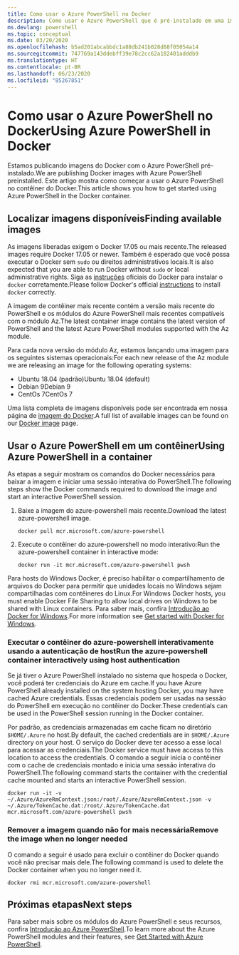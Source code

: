 ```yaml
---
title: Como usar o Azure PowerShell no Docker
description: Como usar o Azure PowerShell que é pré-instalado em uma imagem do Docker.
ms.devlang: powershell
ms.topic: conceptual
ms.date: 03/20/2020
ms.openlocfilehash: b5ad201abcabbdc1a88db241b028d88f05054a14
ms.sourcegitcommit: 747769a143ddebff39e78c2cc62a182401adddb9
ms.translationtype: HT
ms.contentlocale: pt-BR
ms.lasthandoff: 06/23/2020
ms.locfileid: "85267851"
---
```

# <a name="using-azure-powershell-in-docker"></a><span data-ttu-id="f2ebd-103">Como usar o Azure PowerShell no Docker</span><span class="sxs-lookup"><span data-stu-id="f2ebd-103">Using Azure PowerShell in Docker</span></span>

<span data-ttu-id="f2ebd-104">Estamos publicando imagens do Docker com o Azure PowerShell pré-instalado.</span><span class="sxs-lookup"><span data-stu-id="f2ebd-104">We are publishing Docker images with Azure PowerShell preinstalled.</span></span> <span data-ttu-id="f2ebd-105">Este artigo mostra como começar a usar o Azure PowerShell no contêiner do Docker.</span><span class="sxs-lookup"><span data-stu-id="f2ebd-105">This article shows you how to get started using Azure PowerShell in the Docker container.</span></span>

## <a name="finding-available-images"></a><span data-ttu-id="f2ebd-106">Localizar imagens disponíveis</span><span class="sxs-lookup"><span data-stu-id="f2ebd-106">Finding available images</span></span>

<span data-ttu-id="f2ebd-107">As imagens liberadas exigem o Docker 17.05 ou mais recente.</span><span class="sxs-lookup"><span data-stu-id="f2ebd-107">The released images require Docker 17.05 or newer.</span></span> <span data-ttu-id="f2ebd-108">Também é esperado que você possa executar o Docker sem `sudo` ou direitos administrativos locais.</span><span class="sxs-lookup"><span data-stu-id="f2ebd-108">It is also expected that you are able to run Docker without `sudo` or local administrative rights.</span></span> <span data-ttu-id="f2ebd-109">Siga as [instruções][install] oficiais do Docker para instalar o `docker` corretamente.</span><span class="sxs-lookup"><span data-stu-id="f2ebd-109">Please follow Docker's official [instructions][install] to install `docker` correctly.</span></span>

<span data-ttu-id="f2ebd-110">A imagem de contêiner mais recente contém a versão mais recente do PowerShell e os módulos do Azure PowerShell mais recentes compatíveis com o módulo Az.</span><span class="sxs-lookup"><span data-stu-id="f2ebd-110">The latest container image contains the latest version of PowerShell and the latest Azure PowerShell modules supported with the Az module.</span></span>

<span data-ttu-id="f2ebd-111">Para cada nova versão do módulo Az, estamos lançando uma imagem para os seguintes sistemas operacionais:</span><span class="sxs-lookup"><span data-stu-id="f2ebd-111">For each new release of the Az module we are releasing an image for the following operating systems:</span></span>

- <span data-ttu-id="f2ebd-112">Ubuntu 18.04 (padrão)</span><span class="sxs-lookup"><span data-stu-id="f2ebd-112">Ubuntu 18.04 (default)</span></span>
- <span data-ttu-id="f2ebd-113">Debian 9</span><span class="sxs-lookup"><span data-stu-id="f2ebd-113">Debian 9</span></span>
- <span data-ttu-id="f2ebd-114">CentOs 7</span><span class="sxs-lookup"><span data-stu-id="f2ebd-114">CentOs 7</span></span>

<span data-ttu-id="f2ebd-115">Uma lista completa de imagens disponíveis pode ser encontrada em nossa página de [imagem do Docker][az image].</span><span class="sxs-lookup"><span data-stu-id="f2ebd-115">A full list of available images can be found on our [Docker image][az image] page.</span></span>

## <a name="using-azure-powershell-in-a-container"></a><span data-ttu-id="f2ebd-116">Usar o Azure PowerShell em um contêiner</span><span class="sxs-lookup"><span data-stu-id="f2ebd-116">Using Azure PowerShell in a container</span></span>

<span data-ttu-id="f2ebd-117">As etapas a seguir mostram os comandos do Docker necessários para baixar a imagem e iniciar uma sessão interativa do PowerShell.</span><span class="sxs-lookup"><span data-stu-id="f2ebd-117">The following steps show the Docker commands required to download the image and start an interactive PowerShell session.</span></span>

1. <span data-ttu-id="f2ebd-118">Baixe a imagem do azure-powershell mais recente.</span><span class="sxs-lookup"><span data-stu-id="f2ebd-118">Download the latest azure-powershell image.</span></span>

   ```console
   docker pull mcr.microsoft.com/azure-powershell
   ```

1. <span data-ttu-id="f2ebd-119">Execute o contêiner do azure-powershell no modo interativo:</span><span class="sxs-lookup"><span data-stu-id="f2ebd-119">Run the azure-powershell container in interactive mode:</span></span>

   ```console
   docker run -it mcr.microsoft.com/azure-powershell pwsh
   ```

<span data-ttu-id="f2ebd-120">Para hosts do Windows Docker, é preciso habilitar o compartilhamento de arquivos do Docker para permitir que unidades locais no Windows sejam compartilhadas com contêineres do Linux.</span><span class="sxs-lookup"><span data-stu-id="f2ebd-120">For Windows Docker hosts, you must enable Docker File Sharing to allow local drives on Windows to be shared with Linux containers.</span></span> <span data-ttu-id="f2ebd-121">Para saber mais, confira [Introdução ao Docker for Windows][file-sharing].</span><span class="sxs-lookup"><span data-stu-id="f2ebd-121">For more information see [Get started with Docker for Windows][file-sharing].</span></span>

### <a name="run-the-azure-powershell-container-interactively-using-host-authentication"></a><span data-ttu-id="f2ebd-122">Executar o contêiner do azure-powershell interativamente usando a autenticação de host</span><span class="sxs-lookup"><span data-stu-id="f2ebd-122">Run the azure-powershell container interactively using host authentication</span></span>

<span data-ttu-id="f2ebd-123">Se já tiver o Azure PowerShell instalado no sistema que hospeda o Docker, você poderá ter credenciais do Azure em cache.</span><span class="sxs-lookup"><span data-stu-id="f2ebd-123">If you have Azure PowerShell already installed on the system hosting Docker, you may have cached Azure credentials.</span></span> <span data-ttu-id="f2ebd-124">Essas credenciais podem ser usadas na sessão do PowerShell em execução no contêiner do Docker.</span><span class="sxs-lookup"><span data-stu-id="f2ebd-124">These credentials can be used in the PowerShell session running in the Docker container.</span></span>

<span data-ttu-id="f2ebd-125">Por padrão, as credenciais armazenadas em cache ficam no diretório `$HOME/.Azure` no host.</span><span class="sxs-lookup"><span data-stu-id="f2ebd-125">By default, the cached credentials are in `$HOME/.Azure` directory on your host.</span></span> <span data-ttu-id="f2ebd-126">O serviço do Docker deve ter acesso a esse local para acessar as credenciais.</span><span class="sxs-lookup"><span data-stu-id="f2ebd-126">The Docker service must have access to this location to access the credentials.</span></span> <span data-ttu-id="f2ebd-127">O comando a seguir inicia o contêiner com o cache de credenciais montado e inicia uma sessão interativa do PowerShell.</span><span class="sxs-lookup"><span data-stu-id="f2ebd-127">The following command starts the container with the credential cache mounted and starts an interactive PowerShell session.</span></span>

```console
docker run -it -v ~/.Azure/AzureRmContext.json:/root/.Azure/AzureRmContext.json -v ~/.Azure/TokenCache.dat:/root/.Azure/TokenCache.dat mcr.microsoft.com/azure-powershell pwsh
```

### <a name="remove-the-image-when-no-longer-needed"></a><span data-ttu-id="f2ebd-128">Remover a imagem quando não for mais necessária</span><span class="sxs-lookup"><span data-stu-id="f2ebd-128">Remove the image when no longer needed</span></span>

<span data-ttu-id="f2ebd-129">O comando a seguir é usado para excluir o contêiner do Docker quando você não precisar mais dele.</span><span class="sxs-lookup"><span data-stu-id="f2ebd-129">The following command is used to delete the Docker container when you no longer need it.</span></span>

```console
docker rmi mcr.microsoft.com/azure-powershell
```

## <a name="next-steps"></a><span data-ttu-id="f2ebd-130">Próximas etapas</span><span class="sxs-lookup"><span data-stu-id="f2ebd-130">Next steps</span></span>

<span data-ttu-id="f2ebd-131">Para saber mais sobre os módulos do Azure PowerShell e seus recursos, confira [Introdução ao Azure PowerShell](get-started-azureps.md).</span><span class="sxs-lookup"><span data-stu-id="f2ebd-131">To learn more about the Azure PowerShell modules and their features, see [Get Started with Azure PowerShell](get-started-azureps.md).</span></span>

<!-- link references -->
[install]: https://docs.docker.com/engine/installation/
[powershell image]: https://hub.docker.com/_/microsoft-powershell
[az image]: https://hub.docker.com/_/microsoft-azure-powershell
[file-sharing]: https://docs.docker.com/docker-for-windows/#file-sharing
